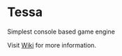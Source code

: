 # Tessa
Simplest console based game engine

Visit [Wiki](https://github.com/JackGlow/Tessa/wiki) for more information.
